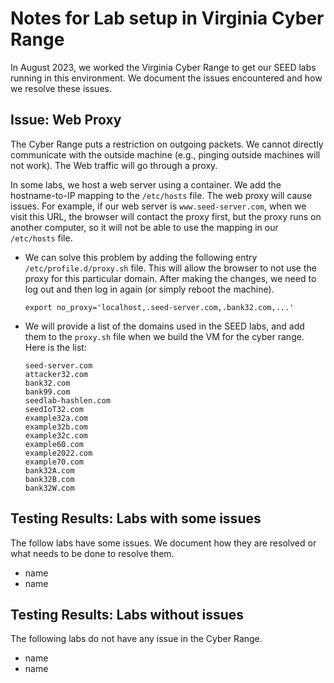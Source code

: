 # Notes for Lab setup in Virginia Cyber Range

In August 2023, we worked the Virginia Cyber Range
to get our SEED labs running in this environment. 
We document the issues encountered and how we resolve
these issues. 


## Issue: Web Proxy

The Cyber Range puts a restriction on outgoing packets. We cannot 
directly communicate with the outside machine (e.g., pinging outside
machines will not work). The Web traffic will go through a 
proxy. 

In some labs, we host a web server using a container. We add the 
hostname-to-IP mapping to the `/etc/hosts` file. The web proxy 
will cause issues. For example, if our web server is `www.seed-server.com`,
when we visit this URL, the browser will contact the proxy first, but
the proxy runs on another computer, so it will not be able to use the 
mapping in our `/etc/hosts` file. 

- We can solve this problem by adding the following 
  entry `/etc/profile.d/proxy.sh` file. This will allow the browser to 
  not use the proxy for this particular domain. After making the changes,
  we need to log out and then log in again (or simply reboot the machine).

  ```
  export no_proxy='localhost,.seed-server.com,.bank32.com,...' 
  ```

- We will provide a list of the domains used in the SEED labs, and add them to the 
  `proxy.sh` file when we build the VM for the cyber range. Here is the list:
  ```
  seed-server.com
  attacker32.com
  bank32.com
  bank99.com
  seedlab-hashlen.com
  seedIoT32.com
  example32a.com
  example32b.com
  example32c.com
  example60.com
  example2022.com
  example70.com
  bank32A.com
  bank32B.com
  bank32W.com
  ```

## Testing Results: Labs with some issues

The follow labs have some issues. We document how they are 
resolved or what needs to be done to resolve them. 

- name 
- name 


## Testing Results: Labs without issues 

The following labs do not have any issue in the Cyber Range.

- name 
- name 
